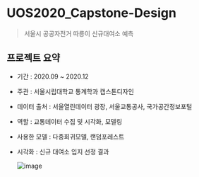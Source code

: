 # UOS2020_Capstone-Design
> 서울시 공공자전거 따릉이 신규대여소 예측

## 프로젝트 요약
* 기간 : 2020.09 ~ 2020.12
* 주관 : 서울시립대학교 통계학과 캡스톤디자인
* 데이터 출처 : 서울열린데이터 광장, 서울교통공사, 국가공간정보포털
* 역할 : 교통데이터 수집 및 시각화, 모델링
* 사용한 모델 : 다중회귀모델, 랜덤포레스트
* 시각화 : 신규 대여소 입지 선정 결과

  ![image](https://github.com/qw-4735/UOS2020_Capstone-Design/assets/78010864/25726186-485f-4e61-8355-fda97eda649f)
